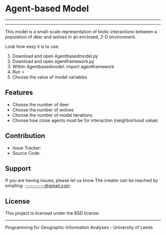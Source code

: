 # Agent-based Model
-------------------
-------------------
This model is a small-scale representation of biotic interactions between a population of deer and wolves in an enclosed, 2-D environment.

Look how easy it is to use:
1) Download and open Agentbasedmodel.py
2) Download and open agentframework.py
3) Within Agentbasedmodel:
          import agentframework
4) Run >
5) Choose the value of model variables

Features
--------------------
- Choose the number of deer
- Choose the number of wolves
- Choose the number of model iterations
- Choose how close agents must be for interaction (neighborhood value)


Contribution
---------------------
- Issue Tracker:
- Source Code: 


Support
---------------------
If you are having issues, please let us know
The creator can be reached by emailing: ----------@gmail.com

License
---------------------
This project is licensed under the BSD license.

---------------------------------------------------------------------
Programming for Geographic Information Analyses - University of Leeds
